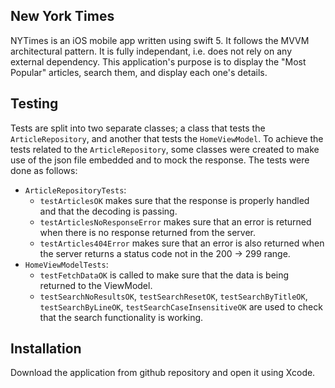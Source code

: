 ## New York Times
NYTimes is an iOS mobile app written using swift 5. It follows the MVVM architectural pattern. It is fully independant, i.e. does not rely on any external dependency. This application's purpose is to display the "Most Popular" articles, search them, and display each one's details.

## Testing
Tests are split into two separate classes; a class that tests the `ArticleRepository`, and another that tests the `HomeViewModel`. To achieve the tests related to the `ArticleRepository`, some classes were created to make use of the json file embedded and to mock the response. The tests were done as follows:

*	`ArticleRepositoryTests`:
	*	`testArticlesOK` makes sure that the response is properly handled and that the decoding is passing.
	*	`testArticlesNoResponseError` makes sure that an error is returned when there is no response returned from the server.
	*	`testArticles404Error` makes sure that an error is also returned when the server returns a status code not in the 200 -> 299 range.
*	`HomeViewModelTests`:
	*	`testFetchDataOK` is called to make sure that the data is being returned to the ViewModel.
	*	`testSearchNoResultsOK`, `testSearchResetOK`, `testSearchByTitleOK`, `testSearchByLineOK`, `testSearchCaseInsensitiveOK` are used to check that the search functionality is working.

## Installation
Download the application from github repository and open it using Xcode.
